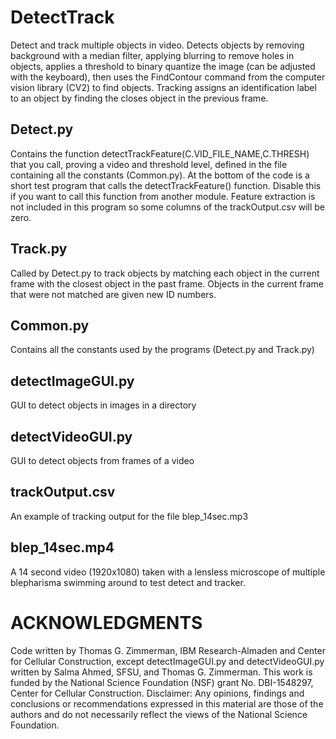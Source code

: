 # DetectTrack
Detect and track multiple objects in video. Detects objects by removing background with a median filter, applying blurring to remove holes in objects, applies a threshold to binary quantize the image (can be adjusted with the keyboard), then uses the FindContour command from the computer vision library (CV2) to find objects. Tracking assigns an identification label to an object by finding the closes object in the previous frame.  
## Detect.py 
Contains the function detectTrackFeature(C.VID_FILE_NAME,C.THRESH) that you call, proving a video and threshold level, defined in the file containing all the constants (Common.py). At the bottom of the code is a short test program that calls the detectTrackFeature() function. Disable this if you want to call this function from another module. Feature extraction is not included in this program so some columns of the trackOutput.csv will be zero. 
## Track.py
Called by Detect.py to track objects by matching each object in the current frame with the closest object in the past frame. Objects in the current frame that were not matched are given new ID numbers.
## Common.py 
Contains all the constants used by the programs (Detect.py and Track.py)
## detectImageGUI.py
GUI to detect objects in images in a directory
## detectVideoGUI.py
GUI to detect objects from frames of a video
## trackOutput.csv
An example of tracking output for the file blep_14sec.mp3
## blep_14sec.mp4
A 14 second video (1920x1080) taken with a lensless microscope of multiple blepharisma swimming around to test detect and tracker.


ACKNOWLEDGMENTS 
===============
Code written by Thomas G. Zimmerman, IBM Research-Almaden and Center for Cellular Construction, except detectImageGUI.py and detectVideoGUI.py written by Salma Ahmed, SFSU, and Thomas G. Zimmerman. This work is funded by the National Science Foundation (NSF) grant No. DBI-1548297, Center for Cellular Construction.
Disclaimer:  Any opinions, findings and conclusions or recommendations expressed in this material are those of the authors and do not necessarily reflect the views of the National Science Foundation. 
